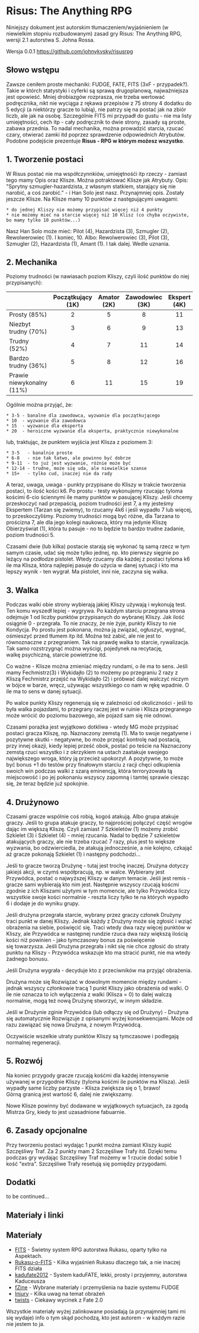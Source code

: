 # Risus: The Anything RPG

Niniejszy dokument jest autorskim tłumaczeniem/wyjaśnieniem (w niewielkim stopniu rozbudowanym) zasad gry Risus: The Anything RPG, wersji 2.1 autorstwa S. Johna Rossa.

Wersja 0.0.1 https://github.com/johnykvsky/risusrpg

## Słowo wstępu

Zawsze ceniłem proste mechaniki: FUDGE, FATE, FITS (3xF - przypadek?). Takie w którch statystyki i cyferki są sprawą drugoplanową, najważniejsza jest opowieść. Mniej drobiazgów rozprasza, nie trzeba wertować podręcznika, nikt nie wyciąga z rękawa przepisów z 75 strony 4 dodatku do 5 edycji (a niektórzy gracze to lubią), nie patrzy się na postać jak na zbiór liczb, ale jak na osobę. Szczególnie FITS mi przypadł do gustu - nie ma listy umiejętności, cech itp - cały podręcznik to dwie strony, zasady są proste, zabawa przednia. To nadal mechanika, można prowadzić starcia, rzucać czary, otwierać zamki itd poprzez sprawdzenie odpowiednich Atrybutów. Podobne podejście prezentuje **Risus - RPG w którym możesz wszystko**.


## 1. Tworzenie postaci

W Risus postać nie ma współczynnkiów, umiejętnośći itp rzeczy - zamiast tego mamy Opis oraz Klisze. Można potraktować Klisze jak Atrybuty. Opis: "Sprytny szmugler-hazardzista, z własnym statkiem, starający się nie narobić, a coś zarobić." - i Han Solo jest nasz. Przynajmniej opis. Zostały jeszcze Klisze. Na Klisze mamy 10 punktów z następującymi uwagami:

    * do jednej Kliszy nie możemy przypisać więcej niż 4 punkty
    * nie możemy mieć na starcie więcej niż 10 Klisz (co chyba oczywiste, bo mamy tylko 10 punktów...)

Nasz Han Solo może mieć: Pilot (4), Hazardzista (3), Szmugler (2), Rewolwerowiec (1). I koniec, 10. Albo:  Rewolwerowiec (3), Pilot (3), Szmugler (2), Hazardzista (1), Amant (1). I tak dalej. Wedle uznania.

## 2. Mechanika

Poziomy trudności (w nawiasach poziom Kliszy, czyli ilość punktów do niej przypisanych):

  |   |  Początkujący (1K) | Amator (2K)  | Zawodowiec (3K)  | Ekspert (4K)  |
  |:---|:---:|:---:|:---:|:---:|
  | Prosty (85%)  |  2 | 5  | 8  | 11  |
  | Niezbyt trudny (70%)  | 3  | 6  | 9  |  13 |
  | Trudny (52%)  | 4  | 7  | 11  | 14  |
  | Bardzo trudny (36%)  | 5  | 8  | 12  | 16  |
  | Prawie niewykonalny (11%)  | 6  | 11  | 15  | 19  |

  Ogólnie można przyjąć, że:

    * 3-5 - banalne dla zawodowca, wyzwanie dla początkującego
    * 10  - wyzwanie dla zawodowca
    * 15  - wyzwanie dla eksperta
    * 20  - heroiczne wyzwanie dla eksperta, praktycznie niewykonalne

  lub, traktując, że punktem wyjścia jest Klisza z poziomem 3:

    * 3-5   - banalnie proste
    * 6-8   - nie tak łatwo, ale powinno być dobrze
    * 9-11  - to już jest wyzwanie, różnie może być
    * 12-14 - trudne, może się uda, ale niewielkie szanse
    * 15+   - tylko cud, inaczej nie da rady

A teraz, uwaga, uwaga - punkty przypisane do Kliszy w trakcie tworzenia postaci, to ilość kości k6. Po prostu - testy wykonujemy rzucając tyloma kościmi 6-cio ściennymi ile mamy punktów w pasującej Kliszy. Jeśli chcemy przeskoczyć nad przepaścią, poziom trudności jest 7, a my jesteśmy Ekspertem (Tarzan się zwiemy), to rzucamy 4k6 i jeśli wypadło 7 lub więcej, to przeskoczyliśmy. Poziomy trudności mogą być różne, dla Tarzana to prościzna 7, ale dla jego kolegi naukowca, który ma jedynie Kliszę Obierzyświat (1), która tu pasuje - no to będzie to bardzo trudne zadanie, poziom trudności 5.

Czasami dwie (lub kilka) postacie starają się wykonać tą samą rzecz w tym samym czasie, udać się może tylko jednej, np. kto pierwszy sięgnie po leżący na podłodze pistolet. Wtedy rzucamy dla każdej z postaci tyloma k6 ile ma Klisza, która najlepiej pasuje do użycia w danej sytuacji i kto ma lepszy wynik - ten wygrał. Ma pistolet, inni nie, zaczyna się walka.

## 3. Walka

Podczas walki obie strony wybierają jakiej Kliszy używają i wykonują test. Ten komu wyszedł lepiej - wygrywa. Po każdym starciu przegrana strona odejmuje 1 od liczby punktów przypisanych do wybranej Kliszy. Jak ilość osiągnie 0 - przegrała. To nie znaczy, że nie żyje, punkty Kliszy to nie Kondycja. Po prostu jest pokonana, można ją związać, ogłuszyć, wygnać, ośmieszyć przed tłumem itp itd. Można też zabić, ale nie jest to równoznaczne z przegraniem. Tak na prawdę walka to starcie, rywalizacja. Tak samo rozstrzygnąć można wyścigi, pojedynek na recytację, walkę psychiczną, starcie powietrzne itd.

Co ważne - Klisze można zmieniać między rundami, o ile ma to sens. Jeśli mamy Fechmistrz(3) i Wykidajło (2) to możemy po przegraniu 2 razy z Kliszą Fechmistrz przejść na Wykidajło (2) i próbwać dalej walczyć niczym w bójce w barze, wręcz, używając wszystkiego co nam w rękę wpadnie. O ile ma to sens w danej sytuacji.

Po walce punkty Kliszy regenerują się w zależności od okoliczności - jeśli to była walka pojazdami, to przegrany raczej jest w ruinie i Klisza przegranego może wrócić do poziomu bazowego, ale pojazd sam się nie odnowi. 

Czasami porażka jest wyjątkowo dotkliwa - wtedy MG może przypisać postaci gracza Kliszę, np. Naznaczony zemstą (1). Ma to swoje negatywne i pozytywne skutki - negatywne, bo może przejąć kontrolę nad postacią, przy innej okazji, kiedy lepiej prześć obok, postać po teście na Naznaczony zemstą rzuci wszystko i z okrzykiem na ustach zaatakuje swojego największego wroga, który ją przecież upokorzył. A pozytywne, to może być bonus +1 do testów przy finałowym starciu z racji chęci odkupienia swoich win podczas walki z szarą eminencją, która terroryzowała tą miejscowość i po jej pokonaniu wszyscy zapomną i tamtej sprawie ciesząc się, że teraz będzie już spokojnie.

## 4. Drużynowo

Czasami gracze wspólnie coś robią, kogoś atakują. Albo grupa atakuje graczy. Jeśli to grupa atakuje graczy, to najprościej połączyć część wrogów dając im większą Kliszę. Czyli zamiast 7 Szkieletów (1) możemy zrobić Szkielet (3) i Szkielet (4) - mniej rzucania. Nadal to będzie 7 szkieletów atakujących graczy, ale nie trzeba rzucać 7 razy, plus jest to większe wyzwania, bo odzwierciedla, że atakują jednocześnie, a nie kolejno, czkająć aż gracze pokonają Szkielet (1) i następny podchodzi...

Jeśli to gracze tworzą Drużynę - tutaj jest trochę inaczej. Drużyna dotyczy jakiejś akcji, w czymś współpracują, np. w walce. Wybierany jest Przywódca, postać o najwyższej Kliszy w danym temacie. Jeśli jest remis - gracze sami wybierają kto nim jest. Następnie wszyscy rzucają koścmi zgodnie z ich Kliszami użytymi w tym momencie, ale tylko Przywódca liczy wszystkie swoje kości normalnie - reszta liczy tylko te na których wypadło 6 i dodaje je do wyniku grupy.

Jeśli drużyna przegrała starcie, wybrany przez graczy członek Drużyny traci punkt w danej Kliszy. Jednak każdy z Drużyny może się zgłosić i wziąć obrażenia na siebie, poświęcić się. Traci wtedy dwa razy więcej punktów w Kliszy, ale Przywódca w następnej rundzie rzuca dwa razy większą ilością kości niż powinien - jako tymczasowy bonus za poświęcenie się towarzysza. Jeśli Drużyna przegrała i nikt się nie chce zgłosić do straty punktu na Kliszy - Przywódca wskazuje kto ma stracić punkt, nie ma wtedy żadnego bonusu.

Jeśli Drużyna wygrała - decyduje kto z przeciwników ma przyjąć obrażenia.

Drużyna może się Rozwiązać w dowolnym momencie między rundami - jednak wszyscy członkowie tracą 1 punkt Kliszy jako obrażenia od walki. O ile nie oznacza to ich wyłączenia z walki (Klisza = 0) to dalej walczą normalnie, mogą też nową Drużynę stworzyć, w innym składzie.

Jeśli w Drużynie zginie Przywódca (lub odłączy się od Drużyny) - Drużyna się automatycznie Rozwiązuje z opisanymi wyżej konsekwencjami. Może od razu zawiązać się nowa Drużyna, z nowym Przywódcą.

Oczywiście wszelkie utraty punktów Kliszy są tymczasowe i podlegają normalnej regeneracji.

## 5. Rozwój

Na koniec przygody gracze rzucają kośćmi dla każdej intensywnie używanej w przygodnie Kliszy (tyloma kośćmi ile punktów ma Klisza). Jeśli wypadły same liczby parzyste - Klisza zwiększa się o 1, brawo! Górną granicą jest wartość 6, dalej nie zwiększamy.

Nowe Klisze powinny być dodawane w wyjątkowych sytuacjach, za zgodą Mistrza Gry, kiedy to jest uzasadnione fabuarnie.

## 6. Zasady opcjonalne

Przy tworzeniu postaci wydając 1 punkt można zamiast Kliszy kupić Szczęśliwy Traf. Za 2 punkty mam 2 Szczęśliwe Trafy itd. Dzięki temu podczas gry wydając Szczęśliwy Traf możemy w 1 rzucie dodać sobie 1 kość "extra". Szczęśliwe Trafy resetują się pomiędzy przygodami.


## Dodatki

to be continued...

## Materiały i linki

## Materiały

 * [FITS](f_PL_FITS_printer.pdf) - Świetny system RPG autorstwa Rukasu, oparty tylko na Aspektach.
 * [Rukasu-o-FITS](Rukasu-o-FITS.txt) - Kilka wyjaśnień Rukasu dlaczego tak, a nie inaczej FITS działa
 * [kadufate2012](kadufate2012.pdf) - System kaduFATE, lekki, prosty i przyjemny, autorstwa Kaduceusza
 * [fZine](fZine.pdf) - Wybrane materiały i przemyślenia na bazie systemu FUDGE
 * [Injury](Injury.pdf) - Kilka uwag na temat obrażeń
 * [twists](twists.pdf) - Ciekawy wycinek z Fate 2.0

Wszystkie materiały wyżej zalinkowane posiadają (a przynajmniej tami mi się wydaje) info o tym skąd pochodzą, kto jest autorem - w każdym razie nie jestem to ja.
